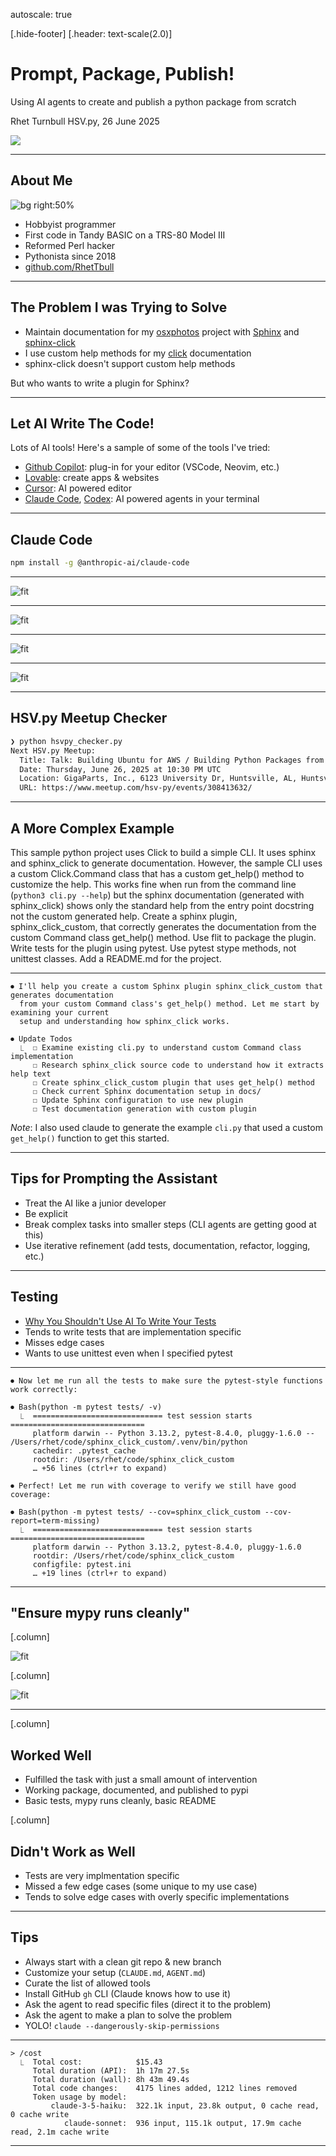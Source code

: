 autoscale: true

[.hide-footer] [.header: text-scale(2.0)]

# Prompt, Package, Publish!

Using AI agents to create and publish a python package from scratch

Rhet Turnbull
HSV.py, 26 June 2025

![](images/robot_snake.png)

---

## About Me

![bg right:50%](images/TRS80-Model-III.png)

- Hobbyist programmer
- First code in Tandy BASIC on a TRS-80 Model III
- Reformed Perl hacker
- Pythonista since 2018
- [github.com/RhetTbull](https://github.com/RhetTbull)

---

## The Problem I was Trying to Solve

- Maintain documentation for my [osxphotos](https://github.com/RhetTbull/osxphotos) project with [Sphinx](https://www.sphinx-doc.org/en/master/) and [sphinx-click](https://github.com/click-contrib/sphinx-click)
- I use custom help methods for my [click](https://click.palletsprojects.com/en/8.1.x/) documentation
- sphinx-click doesn't support custom help methods

But who wants to write a plugin for Sphinx?

---

## Let AI Write The Code!

Lots of AI tools! Here's a sample of some of the tools I've tried:

- [Github Copilot](https://github.com/copilot): plug-in for your editor (VSCode, Neovim, etc.)
- [Lovable](https://lovable.dev/): create apps & websites
- [Cursor](https://www.cursor.com): AI powered editor
- [Claude Code](https://www.anthropic.com/claude-code), [Codex](https://openai.com/codex/): AI powered agents in your terminal

---

## Claude Code

```bash
npm install -g @anthropic-ai/claude-code
```

---

![fit](images/claude-1.png)

---

![fit](images/claude-2.png)

---

![fit](images/claude-3.png)

---

![fit](images/claude-4.png)

---

## HSV.py Meetup Checker

```bash
❯ python hsvpy_checker.py
Next HSV.py Meetup:
  Title: Talk: Building Ubuntu for AWS / Building Python Packages from Scratch w/ AI
  Date: Thursday, June 26, 2025 at 10:30 PM UTC
  Location: GigaParts, Inc., 6123 University Dr, Huntsville, AL, Huntsville, AL
  URL: https://www.meetup.com/hsv-py/events/308413632/
```

---

## A More Complex Example

This sample python project uses Click to build a simple CLI. It uses sphinx and sphinx\_click to generate documentation. However, the sample CLI uses a custom Click\.Command class that has a custom get\_help() method to customize the help. This works fine when run from the command line (`python3 cli.py --help`) but the sphinx documentation (generated with sphinx\_click) shows only the standard help from the entry point docstring not the custom generated help. Create a sphinx plugin, sphinx\_click\_custom, that correctly generates the documentation from the custom Command class get_help() method. Use flit to package the plugin. Write tests for the plugin using pytest. Use pytest stype methods, not unittest classes. Add a README.md for the project.

---

```text
⏺ I'll help you create a custom Sphinx plugin sphinx_click_custom that generates documentation
  from your custom Command class's get_help() method. Let me start by examining your current
  setup and understanding how sphinx_click works.

⏺ Update Todos
  ⎿  ☐ Examine existing cli.py to understand custom Command class implementation
     ☐ Research sphinx_click source code to understand how it extracts help text
     ☐ Create sphinx_click_custom plugin that uses get_help() method
     ☐ Check current Sphinx documentation setup in docs/
     ☐ Update Sphinx configuration to use new plugin
     ☐ Test documentation generation with custom plugin
```

*Note*: I also used claude to generate the example `cli.py` that used a custom `get_help()` function to get this started.

---

## Tips for Prompting the Assistant

- Treat the AI like a junior developer
- Be explicit
- Break complex tasks into smaller steps (CLI agents are getting good at this)
- Use iterative refinement (add tests, documentation, refactor, logging, etc.)

---

## Testing

- [Why You Shouldn't Use AI To Write Your Tests](https://swizec.com/blog/why-you-shouldnt-use-ai-to-write-your-tests/?utm_source=changelog-news)
- Tends to write tests that are implementation specific
- Misses edge cases
- Wants to use unittest even when I specified pytest

---

```text
⏺ Now let me run all the tests to make sure the pytest-style functions work correctly:

⏺ Bash(python -m pytest tests/ -v)
  ⎿  ============================= test session starts ==============================
     platform darwin -- Python 3.13.2, pytest-8.4.0, pluggy-1.6.0 -- /Users/rhet/code/sphinx_click_custom/.venv/bin/python
     cachedir: .pytest_cache
     rootdir: /Users/rhet/code/sphinx_click_custom
     … +56 lines (ctrl+r to expand)

⏺ Perfect! Let me run with coverage to verify we still have good coverage:

⏺ Bash(python -m pytest tests/ --cov=sphinx_click_custom --cov-report=term-missing)
  ⎿  ============================= test session starts ==============================
     platform darwin -- Python 3.13.2, pytest-8.4.0, pluggy-1.6.0
     rootdir: /Users/rhet/code/sphinx_click_custom
     configfile: pytest.ini
     … +19 lines (ctrl+r to expand)
```

---

## "Ensure mypy runs cleanly"

[.column]

![fit](images/type-errors-1.png)

[.column]

![fit](images/type-errors-2.png)

---

[.column]

## Worked Well

- Fulfilled the task with just a small amount of intervention
- Working package, documented, and published to pypi
- Basic tests, mypy runs cleanly, basic README

[.column]

## Didn't Work as Well

- Tests are very implmentation specific
- Missed a few edge cases (some unique to my use case)
- Tends to solve edge cases with overly specific implementations

---

## Tips

- Always start with a clean git repo & new branch
- Customize your setup (`CLAUDE.md`, `AGENT.md`)
- Curate the list of allowed tools
- Install GitHub `gh` CLI (Claude knows how to use it)
- Ask the agent to read specific files (direct it to the problem)
- Ask the agent to make a plan to solve the problem
- YOLO! `claude --dangerously-skip-permissions`

---

```text
> /cost
  ⎿  Total cost:            $15.43
     Total duration (API):  1h 17m 27.5s
     Total duration (wall): 8h 43m 49.4s
     Total code changes:    4175 lines added, 1212 lines removed
     Token usage by model:
         claude-3-5-haiku:  322.1k input, 23.8k output, 0 cache read, 0 cache write
            claude-sonnet:  936 input, 115.1k output, 17.9m cache read, 2.1m cache write
```
---
